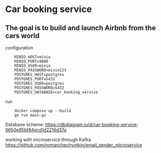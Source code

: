 # Car booking service
## The goal is to build and launch Airbnb from the cars world

configuration
```env
    MINIO_HOST=minio
    MINIO_PORT=9000
    MINIO_USER=minio
    MINIO_PASSWORD=minio123
    POSTGRES_HOST=postgres
    POSTGRES_PORT=5432
    POSTGRES_USER=postgres
    POSTGRES_PASSWORD=5432
    POSTGRES_DATABASE=car_booking_service
```

run
```env
    docker compose up --build
    go run main.go
```


Database scheme: https://dbdiagram.io/d/car-booking-service-6650e95bf84ecd1d2216d37a

working with microservice through Kafka
https://github.com/romanchechyotkin/email_sender_microservice
